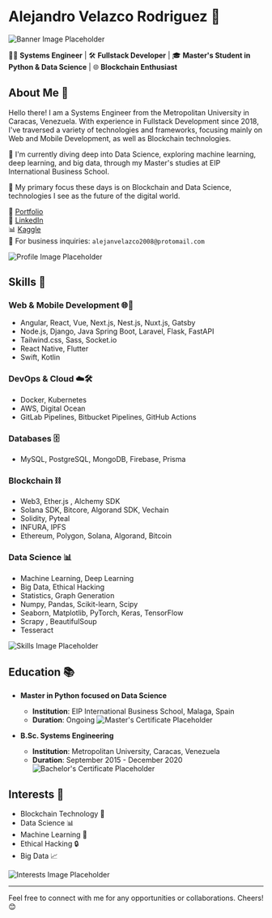 # Alejandro Velazco Rodriguez 👋

![Banner Image Placeholder](https://your-banner-image-url)

👨‍💻 **Systems Engineer** | 🛠️ **Fullstack Developer** | 🎓 **Master's Student in Python & Data Science** | 🌐 **Blockchain Enthusiast**

## About Me 👤

Hello there! I am a Systems Engineer from the Metropolitan University in Caracas, Venezuela. With experience in Fullstack Development since 2018, I've traversed a variety of technologies and frameworks, focusing mainly on Web and Mobile Development, as well as Blockchain technologies.

🌱 I'm currently diving deep into Data Science, exploring machine learning, deep learning, and big data, through my Master's studies at EIP International Business School.

🔭 My primary focus these days is on Blockchain and Data Science, technologies I see as the future of the digital world.

💼 [Portfolio](https://alevelazco.tech)  
🔗 [LinkedIn](https://www.linkedin.com/in/alejandro-velazco-rodriguez-849785169/)  
📊 [Kaggle](https://www.kaggle.com/spectrox0)  
📧 For business inquiries: `alejanvelazco2008@protomail.com`

![Profile Image Placeholder](https://your-profile-image-url)

## Skills 🔧

### Web & Mobile Development 🌐📱

- Angular, React, Vue, Next.js, Nest.js, Nuxt.js, Gatsby
- Node.js, Django, Java Spring Boot, Laravel, Flask, FastAPI
- Tailwind.css, Sass, Socket.io
- React Native, Flutter
- Swift, Kotlin

### DevOps & Cloud ☁️🛠

- Docker, Kubernetes
- AWS, Digital Ocean
- GitLab Pipelines, Bitbucket Pipelines, GitHub Actions

### Databases 🗄️

- MySQL, PostgreSQL, MongoDB, Firebase, Prisma

### Blockchain ⛓

- Web3, Ether.js , Alchemy SDK
- Solana SDK, Bitcore, Algorand SDK, Vechain
- Solidity, Pyteal
- INFURA, IPFS
- Ethereum, Polygon, Solana, Algorand, Bitcoin

### Data Science 📊

- Machine Learning, Deep Learning
- Big Data, Ethical Hacking
- Statistics, Graph Generation
- Numpy, Pandas, Scikit-learn, Scipy
- Seaborn, Matplotlib, PyTorch, Keras, TensorFlow
- Scrapy , BeautifulSoup
- Tesseract

![Skills Image Placeholder](https://your-skills-image-url)

## Education 📚

- **Master in Python focused on Data Science**

  - **Institution**: EIP International Business School, Malaga, Spain
  - **Duration**: Ongoing
    ![Master's Certificate Placeholder](https://master-certificate-url)

- **B.Sc. Systems Engineering**
  - **Institution**: Metropolitan University, Caracas, Venezuela
  - **Duration**: September 2015 - December 2020
    ![Bachelor's Certificate Placeholder](https://bachelor-certificate-url)

## Interests 🎯

- Blockchain Technology 💎
- Data Science 📊
- Machine Learning 🤖
- Ethical Hacking 🔒
- Big Data 📈

![Interests Image Placeholder](https://your-interests-image-url)

---

Feel free to connect with me for any opportunities or collaborations. Cheers! 😊

